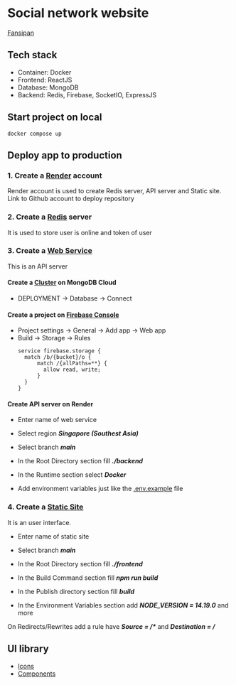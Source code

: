 # Social network website

[Fansipan](https://fansipan-web.onrender.com)

## Tech stack

- Container: Docker
- Frontend: ReactJS
- Database: MongoDB
- Backend: Redis, Firebase, SocketIO, ExpressJS

## Start project on local

```
docker compose up
```

## Deploy app to production

### 1. Create a [Render](https://dashboard.render.com) account

Render account is used to create Redis server, API server and Static site. Link to Github account to deploy repository

### 2. Create a [Redis](https://dashboard.render.com/new/redis) server

It is used to store user is online and token of user

### 3. Create a [Web Service](https://dashboard.render.com/create?type=web)

This is an API server

#### Create a [Cluster](https://cloud.mongodb.com/v2/63621662cbc81618094413f5#/clusters/edit?from=ctaClusterHeader) on MongoDB Cloud

- DEPLOYMENT -> Database -> Connect

#### Create a project on [Firebase Console](https://console.firebase.google.com/u/0/)

- Project settings -> General -> Add app -> Web app
- Build -> Storage -> Rules
  ```
  service firebase.storage {
    match /b/{bucket}/o {
        match /{allPaths=**} {
          allow read, write;
        }
    }
  }
  ```

#### Create API server on Render

- Enter name of web service

- Select region **_Singapore (Southest Asia)_**

- Select branch **_main_**

- In the Root Directory section fill **_./backend_**

- In the Runtime section select **_Docker_**

- Add environment variables just like the [.env.example](./backend/.env.example) file

### 4. Create a [Static Site](https://dashboard.render.com/select-repo?type=static)

It is an user interface.

- Enter name of static site

- Select branch **_main_**

- In the Root Directory section fill **_./frontend_**

- In the Build Command section fill **_npm run build_**

- In the Publish directory section fill **_build_**

- In the Environment Variables section add **_NODE_VERSION = 14.19.0_** and more

On Redirects/Rewrites add a rule have **_Source = /\*_** and **_Destination = /_**

## UI library

- [Icons](https://fontawesome.com/search)
- [Components](https://v4.mui.com/)
